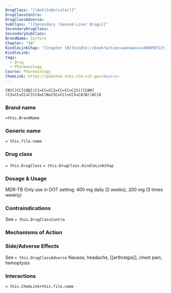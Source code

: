 ```yaml
---
DrugClass: "[[Antitubercular]]"
DrugClassContra: 
DrugClassAdverse: 
SubClass: "[[Secondary (Second-Line) Drugs]]"
SecondaryDrugClass: 
SecondarySubClass: 
BrandName: Sirturo
Chapter: "10"
KindleLinkChap: "[Chapter 10](kindle://book?action=open&asin=B09FRF11YJ&location=5128)"
KindleLink: 
tags:
  - Drug
  - Pharmacology
Course: Pharmacology
ChemLink: https://pubchem.ncbi.nlm.nih.gov/#query=
---
```

```smiles
CN(C)CC[C@@](C1=CC=CC2=CC=CC=C21)([C@H](C3=CC=CC=C3)C4=C(N=C5C=CC(=CC5=C4)Br)OC)O
```

### Brand name
`=this.BrandName`
### Generic name
`= this.file.name`

### Drug class 
`= this.DrugClass`
	`= this.DrugClass.KindleLinkChap`

### Dosage & Usage
MDR-TB
Only use in DOT setting: 400 mg daily (2 weeks), 200 mg (3 times weekly)

### Contraindications
See `= this.DrugClassContra`

### Mechanisms of Action

### Side/Adverse Effects
See `= this.DrugClassAdverse`
Nausea, headache, [[arthralgia]], chest pain, hemoptysis

### Interactions


`= this.ChemLink+this.file.name`
